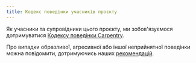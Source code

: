 ```yaml
---
title: Кодекс поведінки учасників проєкту
---
```


Як учасники та супровідники цього проєкту, ми зобов'язуємося дотримуватися [Кодексу поведінки Carpentry][coc].

Про випадки образливої, агресивної або іншої неприйнятної поведінки можна повідомити, дотримуючись наших [рекомендацій][coc-reporting].

[coc-reporting]: https://docs.carpentries.org/policies/coc/incident-reporting.html
[coc]: https://docs.carpentries.org/policies/coc/
